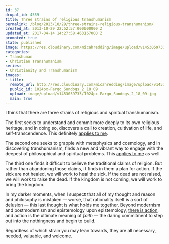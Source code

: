 ```yaml
---
id: 37
drupal_id: 4559
title: Three strains of religious transhumanism
permalink: /blog/2013/10/29/three-strains-religious-transhumanism/
created_at: 2013-10-29 22:52:57.000000000 Z
updated_at: 2017-04-14 14:27:58.463167000 Z
promoted: true
state: published
image: https://res.cloudinary.com/micahredding/image/upload/v1453059733/1024px-Fargo_Sundogs_2_18_09.jpg
categories:
- Transhuman
- Christian Transhumanism
series:
- Christianity and Transhumanism
images:
- title: 
  remote_url: http://res.cloudinary.com/micahredding/image/upload/v1453059733/1024px-Fargo_Sundogs_2_18_09.jpg
  public_id: 1024px-Fargo_Sundogs_2_18_09
  upload: image/upload/v1453059733/1024px-Fargo_Sundogs_2_18_09.jpg
  main: true
---
```

I think that there are three strains of religious and spiritual transhumanism.

The first seeks to understand and commit more deeply to its own religious heritage, and in doing so, discovers a call to creation, cultivation of life, and self-transcendence. This definitely [applies to me](http://micahredding.com/blog/2012/04/25/christianity-transhumanism).

The second one seeks to grapple with metaphysics and cosmology, and in discovering transhumanism, finds a new and vibrant way to engage with the deepest of philosophical and spiritual problems. This [applies to me](http://micahredding.com/blog/2012/09/12/some-simulation-argument-flowcharts) as well.

The third one finds it difficult to believe the traditional claims of religion. But rather than abandoning those claims, it finds in them a plan for action. If the sick are not healed, we will work to heal the sick. If the dead are not raised, we will work to raise the dead. If the kingdom is not coming, we will work to bring the kingdom.

In my darker moments, when I suspect that all of my thought and reason and philosophy is mistaken — worse, that rationality itself is a sort of delusion — this last thought is what holds me together. Beyond modernism and postmodernism and epistemology upon epistemology, [there is action](http://micahredding.com/blog/2012/03/05/arguing-about-bible), and action is the ultimate meaning of *faith* — the daring commitment to step out into the nothingness and begin to build.

Regardless of which strain you may lean towards, they are all necessary, needed, valuable, and welcome.
